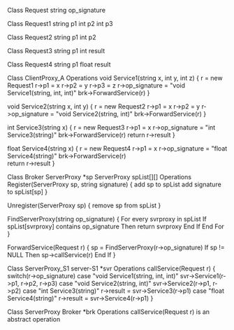 Class Request
string op_signature



Class Request1
string p1
int p2
int p3



Class Request2
string p1
int p2



Class Request3
string p1
int result



Class Request4
string p1
float result



Class ClientProxy_A
Operations
void Service1(string x, int y, int z) {
	r = new Request1
	r->p1 = x
	r->p2 = y
	r->p3 = z
	r->op_signature = "void Service1(string, int, int)"
	brk->ForwardService(r)
}

void Service2(string x, int y) {
	r = new Request2
	r->p1 = x
	r->p2 = y
	r->op_signature = "void Service2(string, int)"
	brk->ForwardService(r)
}

int Service3(string x) {
	r = new Request3
	r->p1 = x
	r->op_signature = "int Service3(string)"
	brk->ForwardService(r)
	return r->result
}

float Service4(string x) {
	r = new Request4
	r->p1 = x
	r->op_signature = "float Service4(string)"
	brk->ForwardService(r)\
	return r->result
}



Class Broker
ServerProxy *sp
ServerProxy spList[][]
Operations
Register(ServerProxy sp, string signature) {
	add sp to spList
	add signature to spList[sp]
}

Unregister(ServerProxy sp) {
	remove sp from spList
}

FindServerProxy(string op_signature) {
	For every svrproxy in spList
		If spList[svrproxy] contains op_signature Then
			return svrproxy
		End If
	End For
}

ForwardService(Request r) {
	sp = FindServerProxy(r->op_signature)
	If sp != NULL Then
		sp->callService(r)
	End If
}



Class ServerProxy_S1
server-S1 *svr
Operations
callService(Request r) {
	switch(r->op_signature)
		case "void Service1(string, int, int)"
			svr->Service1(r->p1, r->p2, r->p3)
		case "void Service2(string, int)"
			svr->Service2(r->p1, r->p2)
		case "int Service3(string)"
			r->result = svr->Service3(r->p1)
		case "float Service4(string)"
			r->result = svr->Service4(r->p1)
}

Class ServerProxy
Broker *brk
Operations
callService(Request r) is an abstract operation


